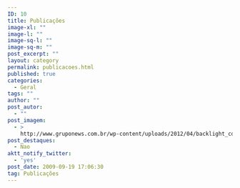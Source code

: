 ```yaml
---
ID: 10
title: Publicações
image-xl: ""
image-l: ""
image-sq-l: ""
image-sq-m: ""
post_excerpt: ""
layout: category
permalink: publicacoes.html
published: true
categories:
  - Geral
tags: ""
author: ""
post_autor:
  - ""
post_imagem:
  - >
    http://www.gruponews.com.br/wp-content/uploads/2012/04/backlight_contato.jpg
post_destaques:
  - Nao
aktt_notify_twitter:
  - 'yes'
post_date: 2009-09-19 17:06:30
tag: Publicações
---
```


